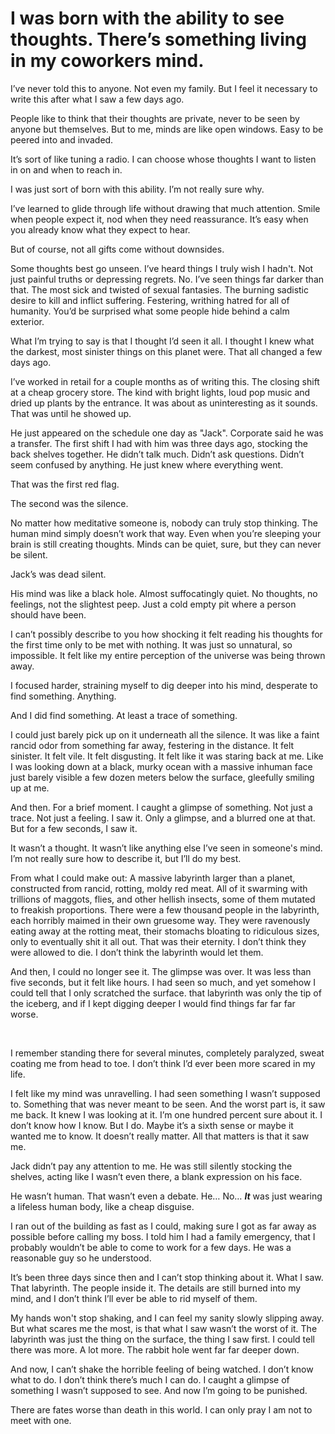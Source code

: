 # I was born with the ability to see thoughts. There’s something living in my coworkers mind.
I’ve never told this to anyone. Not even my family. But I feel it necessary to write this after what I saw a few days ago.



People like to think that their thoughts are private, never to be seen by anyone but themselves. But to me, minds are like open windows. Easy to be peered into and invaded.



It’s sort of like tuning a radio. I can choose whose thoughts I want to listen in on and when to reach in.



I was just sort of born with this ability. I’m not really sure why.



I’ve learned to glide through life without drawing that much attention. Smile when people expect it, nod when they need reassurance. It’s easy when you already know what they expect to hear.



But of course, not all gifts come without downsides.



Some thoughts best go unseen. I’ve heard things I truly wish I hadn't. Not just painful truths or depressing regrets. No. I’ve seen things far darker than that. The most sick and twisted of sexual fantasies. The burning sadistic desire to kill and inflict suffering. Festering, writhing hatred for all of humanity. You’d be surprised what some people hide behind a calm exterior.



What I’m trying to say is that I thought I’d seen it all. I thought I knew what the darkest, most sinister things on this planet were. That all changed a few days ago.



I’ve worked in retail for a couple months as of writing this. The closing shift at a cheap grocery store. The kind with bright lights, loud pop music and dried up plants by the entrance. It was about as uninteresting as it sounds. That was until he showed up.



He just appeared on the schedule one day as "Jack". Corporate said he was a transfer. The first shift I had with him was three days ago, stocking the back shelves together. He didn’t talk much. Didn’t ask questions. Didn’t seem confused by anything. He just knew where everything went.



That was the first red flag.



The second was the silence.



No matter how meditative someone is, nobody can truly stop thinking. The human mind simply doesn’t work that way. Even when you’re sleeping your brain is still creating thoughts. Minds can be quiet, sure, but they can never be silent. 



Jack’s was dead silent.



His mind was like a black hole. Almost suffocatingly quiet. No thoughts, no feelings, not the slightest peep. Just a cold empty pit where a person should have been.



I can’t possibly describe to you how shocking it felt reading his thoughts for the first time only to be met with nothing. It was just so unnatural, so impossible. It felt like my entire perception of the universe was being thrown away.



I focused harder, straining myself to dig deeper into his mind, desperate to find something. Anything.



And I did find something. At least a trace of something.



I could just barely pick up on it underneath all the silence. It was like a faint rancid odor from something far away, festering in the distance. It felt sinister. It felt vile. It felt disgusting. It felt like it was staring back at me. Like I was looking down at a black, murky ocean with a massive inhuman face just barely visible a few dozen meters below the surface, gleefully smiling up at me.



And then. For a brief moment. I caught a glimpse of something. Not just a trace. Not just a feeling. I saw it. Only a glimpse, and a blurred one at that. But for a few seconds, I saw it.



It wasn’t a thought. It wasn’t like anything else I’ve seen in someone's mind. I’m not really sure how to describe it, but I’ll do my best.



From what I could make out: A massive labyrinth larger than a planet, constructed from rancid, rotting, moldy red meat. All of it swarming with trillions of maggots, flies, and other hellish insects, some of them mutated to freakish proportions. There were a few thousand people in the labyrinth, each horribly maimed in their own gruesome way. They were ravenously eating away at the rotting meat, their stomachs bloating to ridiculous sizes, only to eventually shit it all out. That was their eternity. I don’t think they were allowed to die. I don’t think the labyrinth would let them.



And then, I could no longer see it. The glimpse was over. It was less than five seconds, but it felt like hours. I had seen so much, and yet somehow I could tell that I only scratched the surface. that labyrinth was only the tip of the iceberg, and if I kept digging deeper I would find things far far far worse.

 

I remember standing there for several minutes, completely paralyzed, sweat coating me from head to toe. I don’t think I’d ever been more scared in my life.



I felt like my mind was unravelling. I had seen something I wasn’t supposed to. Something that was never meant to be seen. And the worst part is, it saw me back. It knew I was looking at it. I’m one hundred percent sure about it. I don’t know how I know. But I do. Maybe it’s a sixth sense or maybe it wanted me to know. It doesn’t really matter. All that matters is that it saw me.



Jack didn’t pay any attention to me. He was still silently stocking the shelves, acting like I wasn’t even there, a blank expression on his face.



He wasn’t human. That wasn’t even a debate. He… No… ***It*** was just wearing a lifeless human body, like a cheap disguise.



I ran out of the building as fast as I could, making sure I got as far away as possible before calling my boss. I told him I had a family emergency, that I probably wouldn’t be able to come to work for a few days. He was a reasonable guy so he understood.



It’s been three days since then and I can’t stop thinking about it. What I saw. That labyrinth. The people inside it. The details are still burned into my mind, and I don’t think I’ll ever be able to rid myself of them.



My hands won't stop shaking, and I can feel my sanity slowly slipping away. But what scares me the most, is that what I saw wasn’t the worst of it. The labyrinth was just the thing on the surface, the thing I saw first. I could tell there was more. A lot more. The rabbit hole went far far deeper down.



And now, I can’t shake the horrible feeling of being watched. I don’t know what to do. I don’t think there’s much I can do. I caught a glimpse of something I wasn’t supposed to see. And now I’m going to be punished.



There are fates worse than death in this world. I can only pray I am not to meet with one.

